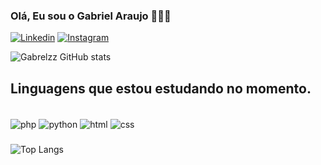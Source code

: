 ### Olá, Eu sou o Gabriel Araujo 👨🏼‍💻

[![Linkedin](https://img.shields.io/badge/LinkedIn-0077B5?style=for-the-badge&logo=linkedin&logoColor=white)](https://www.linkedin.com/in/gabriel-araujo-650811262/)
[![Instagram](https://img.shields.io/badge/Instagram-E4405F?style=for-the-badge&logo=instagram&logoColor=white)](https://www.instagram.com/g.aaraujo_/)

![Gabrelzz GitHub stats](https://github-readme-stats.vercel.app/api?username=Gabrelzz&show_icons=true&theme=dracula)

## Linguagens que estou estudando no momento.

<div style="display: inline_block"><br/>
    <img align="center" alt="php" src="https://img.shields.io/badge/PHP-777BB4?style=for-the-badge&logo=php&logoColor=white">
    <img align="center" alt="python" src="https://img.shields.io/badge/Python-3776AB?style=for-the-badge&logo=python&logoColor=white">
    <img align="center" alt="html" src="https://img.shields.io/badge/HTML-239120?style=for-the-badge&logo=html5&logoColor=white">
    <img align="center" alt="css" src="https://img.shields.io/badge/CSS-239120?&style=for-the-badge&logo=css3&logoColor=white">
</div>

###
![Top Langs](https://github-readme-stats.vercel.app/api/top-langs/?username=Gabrelzz&langs_count=8)


